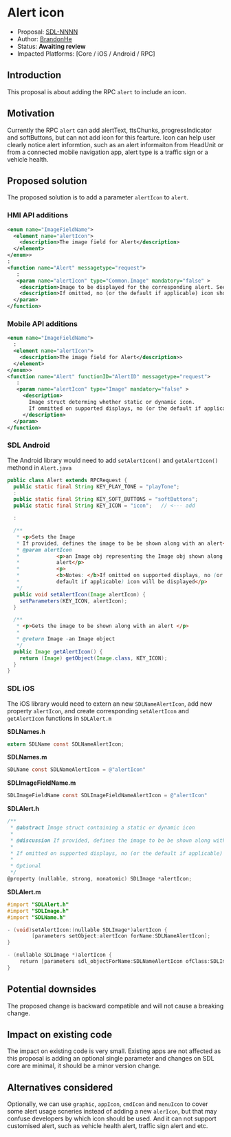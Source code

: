 # Alert icon

* Proposal: [SDL-NNNN](NNNN-alert-icon.md)
* Author: [BrandonHe](https://github.com/brandonhe)
* Status: **Awaiting review**
* Impacted Platforms: [Core / iOS / Android / RPC]

## Introduction

This proposal is about adding the RPC `alert` to include an icon.

## Motivation

Currently the RPC `alert` can add alertText, ttsChunks, progressIndicator and softButtons, but can not add icon for this fearture. Icon can help user clearly notice alert informtion, such as an alert informaiton from HeadUnit or from a connected mobile navigation app, alert type is a traffic sign or a vehicle health. 

## Proposed solution

The proposed solution is to add a parameter `alertIcon` to `alert`.

### HMI API additions

```xml
<enum name="ImageFieldName">
  <element name="alertIcon">
    <description>The image field for Alert</description>
  </element>
</enum>>
:
<function name="Alert" messagetype="request">
   :
   <param name="alertIcon" type="Common.Image" mandatory="false" >
    <description>Image to be displayed for the corresponding alert. See Image. </description>
    <description>If omitted, no (or the default if applicable) icon should be displayed.</description>
  </param>
</function>
```

### Mobile API additions

```xml
<enum name="ImageFieldName">
  :
  <element name="alertIcon">
    <description>The image field for Alert</description>>
  </element>
</enum>>
<function name="Alert" functionID="AlertID" messagetype="request">
   :
   <param name="alertIcon" type="Image" mandatory="false" >
     <description>
       Image struct determing whether static or dynamic icon.
       If ommitted on supported displays, no (or the default if applicable) icon should be displayed.
     </description>
  </param>
</function>
```

### SDL Android
The Android library would need to add `setAlertIcon()` and `getAlertIcon()` methond in `Alert.java`
```java
public class Alert extends RPCRequest {
  public static final String KEY_PLAY_TONE = "playTone";
  :
  public static final String KEY_SOFT_BUTTONS = "softButtons";
  public static final String KEY_ICON = "icon";   // <--- add

  :

  /**
   * <p>Sets the Image
   * If provided, defines the image to be be shown along with an alert</p>
   * @param alertIcon
   *            <p>an Image obj representing the Image obj shown along with an
   *            alert</p>
   *            <p>
   *            <b>Notes: </b>If omitted on supported displays, no (or the
   *            default if applicable) icon will be displayed</p>
   */
  public void setAlertIcon(Image alertIcon) {
    setParameters(KEY_ICON, alertIcon);
  }

  /**
   * <p>Gets the image to be shown along with an alert </p>
   * 
   * @return Image -an Image object
   */
  public Image getAlertIcon() {
    return (Image) getObject(Image.class, KEY_ICON);
  }
}
```

### SDL iOS
The iOS library would need to extern an new `SDLNameAlertIcon`, add new property `alertIcon`, and create corresponding `setAlertIcon` and `getAlertIcon` functions in `SDLAlert.m`

**SDLNames.h**
```objectivec
extern SDLName const SDLNameAlertIcon;
```
**SDLNames.m**
```objectivec
SDLName const SDLNameAlertIcon = @"alertIcon"
```
**SDLImageFieldName.m**
```objectivec
SDLImageFieldName const SDLImageFieldNameAlertIcon = @"alertIcon"
```
**SDLAlert.h**
```objectivec
/**
 * @abstract Image struct containing a static or dynamic icon
 *
 * @discussion If provided, defines the image to be be shown along with an alert
 * 
 * If omitted on supported displays, no (or the default if applicable) icon will be displayed
 *
 * Optional
 */
@property (nullable, strong, nonatomic) SDLImage *alertIcon;
```
**SDLAlert.m**
```objectivec
#import "SDLAlert.h"
#import "SDLImage.h"
#import "SDLName.h"

- (void)setAlertIcon:(nullable SDLImage*)alertIcon {
        [parameters setObject:alertIcon forName:SDLNameAlertIcon];
}

- (nullable SDLImage *)alertIcon {
    return [parameters sdl_objectForName:SDLNameAlertIcon ofClass:SDLImage.class];
}
```

## Potential downsides

The proposed change is backward compatible and will not cause a breaking change.

## Impact on existing code

The impact on existing code is very small. Existing apps are not affected as this proposal is adding an optional single parameter and changes on SDL core are minimal, it should be a minor version change.

## Alternatives considered

Optionally, we can use `graphic`, `appIcon`, `cmdIcon` and `menuIcon` to cover some alert usage scneries instead of adding a new `alerIcon`, but that may confuse developers by which icon should be used. And it can not support customised alert, such as vehicle health alert, traffic sign alert and etc.
